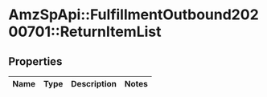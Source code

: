 # AmzSpApi::FulfillmentOutbound20200701::ReturnItemList

## Properties
Name | Type | Description | Notes
------------ | ------------- | ------------- | -------------


